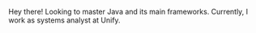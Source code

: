 Hey there!
Looking to master Java and its main frameworks.
Currently, I work as systems analyst at Unify.

<!---
lucasandre22/lucasandre22 is a ✨ special ✨ repository because its `README.md` (this file) appears on your GitHub profile.
You can click the Preview link to take a look at your changes.
--->
